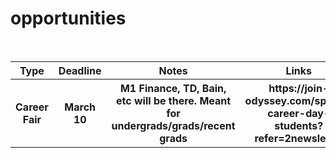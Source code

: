 # opportunities

<table>
  <tr>
    <th> Type </th>
    <th> Deadline </th>
    <th> Notes </th>
    <th> Links </th>
  <tr>
    <br>
   <tr>
    <th> Career Fair </th>
    <th> March 10 </th>
    <th> M1 Finance, TD, Bain, etc will be there. Meant for undergrads/grads/recent grads </th>
    <th> https://join-odyssey.com/spring-career-day-students?refer=2newsletter </th>
  <tr>
   
  
 <table>
